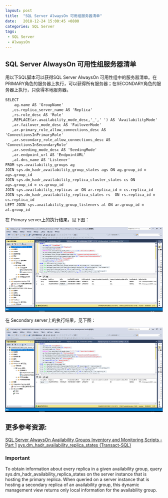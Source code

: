 ```yaml
---
layout: post
title:  "SQL Server AlwaysOn 可用组服务器清单"
date:   2018-12-24 15:00:45 +0800
categories: SQL Server
tags: 
 - SQL Server
 - AlwaysOn
---
```


## SQL Server AlwaysOn 可用性组服务器清单


用以下SQL脚本可以获得SQL Server AlwaysOn 可用性组中的服务器清单。在PRIMARY角色的服务器上执行，可以获得所有服务器；在SECONDARY角色的服务器上执行，只获得本地服务器。    
```
SELECT
    ag.name AS 'GroupName' 
   ,cs.replica_server_name AS 'Replica'
   ,rs.role_desc AS 'Role'
   ,REPLACE(ar.availability_mode_desc,'_',' ') AS 'AvailabilityMode'
   ,ar.failover_mode_desc AS 'FailoverMode'
   ,ar.primary_role_allow_connections_desc AS 'ConnectionsInPrimaryRole'
   ,ar.secondary_role_allow_connections_desc AS 'ConnectionsInSecondaryRole'
   ,ar.seeding_mode_desc AS 'SeedingMode'
   ,ar.endpoint_url AS 'EndpointURL'
   ,al.dns_name AS 'Listener'
FROM sys.availability_groups ag
JOIN sys.dm_hadr_availability_group_states ags ON ag.group_id = ags.group_id
JOIN sys.dm_hadr_availability_replica_cluster_states cs ON ags.group_id = cs.group_id 
JOIN sys.availability_replicas ar ON ar.replica_id = cs.replica_id 
JOIN sys.dm_hadr_availability_replica_states rs  ON rs.replica_id = cs.replica_id 
LEFT JOIN sys.availability_group_listeners al ON ar.group_id = al.group_id
```

在 Primary server上的执行结果，见下图： 

![](/assets/images/2018-12-24-SQL-Server-AlwaysOn-Availability-Groups-Inventory-1.png)

在 Secondary server上的执行结果，见下图： 

![](/assets/images/2018-12-24-SQL-Server-AlwaysOn-Availability-Groups-Inventory-2.png)

## 更多参考资源:

[SQL Server AlwaysOn Availability Groups Inventory and Monitoring Scripts - Part 1](https://www.mssqltips.com/sqlservertip/5782/sql-server-alwayson-availability-groups-inventory-and-monitoring-scripts--part-1/)
[sys.dm_hadr_availability_replica_states (Transact-SQL)](https://docs.microsoft.com/en-us/sql/relational-databases/system-dynamic-management-views/sys-dm-hadr-availability-replica-states-transact-sql?view=sql-server-2017)

### Important

To obtain information about every replica in a given availability group, query sys.dm_hadr_availability_replica_states on the server instance that is hosting the primary replica. When queried on a server instance that is hosting a secondary replica of an availability group, this dynamic management view returns only local information for the availability group.





